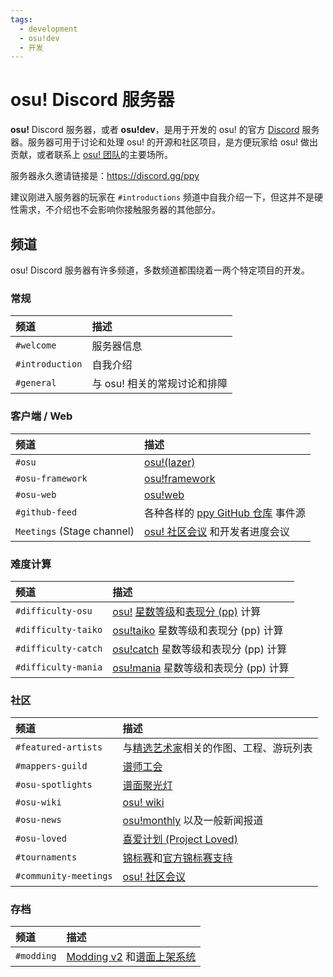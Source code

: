 ```yaml
---
tags:
  - development
  - osu!dev
  - 开发
---
```


# osu! Discord 服务器

**osu!** Discord 服务器，或者 **osu!dev**，是用于开发的 osu! 的官方 [Discord](https://discord.com/) 服务器。服务器可用于讨论和处理 osu! 的开源和社区项目，是方便玩家给 osu! 做出贡献，或者联系上 [osu! 团队](/wiki/People/osu!_team)的主要场所。

服务器永久邀请链接是：<https://discord.gg/ppy>

建议刚进入服务器的玩家在 `#introductions` 频道中自我介绍一下，但这并不是硬性需求，不介绍也不会影响你接触服务器的其他部分。

## 频道

osu! Discord 服务器有许多频道，多数频道都围绕着一两个特定项目的开发。

### 常规

| 频道 | 描述 |
| :-- | :-- |
| `#welcome` | 服务器信息 |
| `#introduction` | 自我介绍 |
| `#general` | 与 osu! 相关的常规讨论和排障 |

### 客户端 / Web

| 频道 | 描述 |
| :-- | :-- |
| `#osu` | [osu!(lazer)](/wiki/Client/Release_stream/Lazer) |
| `#osu-framework` | [osu!framework](https://github.com/ppy/osu-framework) |
| `#osu-web` | [osu!web](https://github.com/ppy/osu-web) |
| `#github-feed` | 各种各样的 [ppy GitHub 仓库](https://github.com/ppy) 事件源 |
| `Meetings` (Stage channel) | [osu! 社区会议](/wiki/Community/osu!_community_meetings) 和开发者进度会议 |

### 难度计算

| 频道 | 描述 |
| :-- | :-- |
| `#difficulty-osu` | [osu!](/wiki/Game_mode/osu!) [星数等级](/wiki/Beatmap/Star_rating)和[表现分 (pp)](/wiki/Performance_points) 计算 |
| `#difficulty-taiko` | [osu!taiko](/wiki/Game_mode/osu!taiko) 星数等级和表现分 (pp) 计算 |
| `#difficulty-catch` | [osu!catch](/wiki/Game_mode/osu!catch) 星数等级和表现分 (pp) 计算 |
| `#difficulty-mania` | [osu!mania](/wiki/Game_mode/osu!mania) 星数等级和表现分 (pp) 计算 |

### 社区

| 频道 | 描述 |
| :-- | :-- |
| `#featured-artists` | 与[精选艺术家](/wiki/People/Featured_Artists)相关的作图、工程、游玩列表 |
| `#mappers-guild` | [谱师工会](/wiki/Community/Mappers_Guild) |
| `#osu-spotlights` | [谱面聚光灯](/wiki/Beatmap_Spotlights) |
| `#osu-wiki` | [osu! wiki](/wiki/osu!_wiki) |
| `#osu-news` | [osu!monthly](/wiki/Community/osu!monthly) 以及一般新闻报道 |
| `#osu-loved` | [喜爱计划 (Project Loved)](/wiki/Community/Project_Loved) |
| `#tournaments` | [锦标赛](/wiki/Tournaments)和[官方锦标赛支持](/wiki/Tournaments/Official_support) |
| `#community-meetings` | [osu! 社区会议](/wiki/Community/osu!_community_meetings) |

### 存档

| 频道 | 描述 |
| :-- | :-- |
| `#modding` | [Modding v2](/wiki/Beatmap_discussion) 和[谱面上架系统](/wiki/Beatmap_ranking_procedure) |
